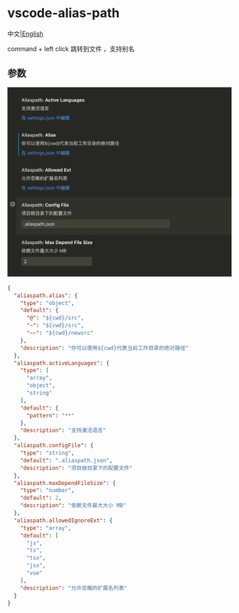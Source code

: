 # vscode-alias-path 
中文|[English](https://github.com/0851/vscode-alias-path/blob/master/README.EN.md)

command + left click 跳转到文件 ，支持别名

## 参数
![setting](./image/setting.png)
```json
{
  "aliaspath.alias": {
    "type": "object",
    "default": {
      "@": "${cwd}/src",
      "~": "${cwd}/src",
      "~~": "${cwd}/newsrc"
    },
    "description": "你可以使用${cwd}代表当前工作目录的绝对路径"
  },
  "aliaspath.activeLanguages": {
    "type": [
      "array",
      "object",
      "string"
    ],
    "default": {
      "pattern": "**"
    },
    "description": "支持激活语言"
  },
  "aliaspath.configFile": {
    "type": "string",
    "default": ".aliaspath.json",
    "description": "项目根目录下的配置文件"
  },
  "aliaspath.maxDependFileSize": {
    "type": "number",
    "default": 2,
    "description": "依赖文件最大大小 MB"
  },
  "aliaspath.allowedIgnoreExt": {
    "type": "array",
    "default": [
      "js",
      "ts",
      "tsx",
      "jsx",
      "vue"
    ],
    "description": "允许忽略的扩展名列表"
  }
}
```